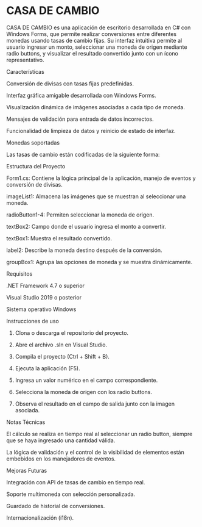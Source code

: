 # CASA DE CAMBIO

CASA DE CAMBIO es una aplicación de escritorio desarrollada en C# con Windows Forms, que permite realizar conversiones entre diferentes monedas usando tasas de cambio fijas. Su interfaz intuitiva permite al usuario ingresar un monto, seleccionar una moneda de origen mediante radio buttons, y visualizar el resultado convertido junto con un ícono representativo.

Características

Conversión de divisas con tasas fijas predefinidas.

Interfaz gráfica amigable desarrollada con Windows Forms.

Visualización dinámica de imágenes asociadas a cada tipo de moneda.

Mensajes de validación para entrada de datos incorrectos.

Funcionalidad de limpieza de datos y reinicio de estado de interfaz.


Monedas soportadas

Las tasas de cambio están codificadas de la siguiente forma:

Estructura del Proyecto

Form1.cs: Contiene la lógica principal de la aplicación, manejo de eventos y conversión de divisas.

imageList1: Almacena las imágenes que se muestran al seleccionar una moneda.

radioButton1-4: Permiten seleccionar la moneda de origen.

textBox2: Campo donde el usuario ingresa el monto a convertir.

textBox1: Muestra el resultado convertido.

label2: Describe la moneda destino después de la conversión.

groupBox1: Agrupa las opciones de moneda y se muestra dinámicamente.


Requisitos

.NET Framework 4.7 o superior

Visual Studio 2019 o posterior

Sistema operativo Windows


Instrucciones de uso

1. Clona o descarga el repositorio del proyecto.


2. Abre el archivo .sln en Visual Studio.


3. Compila el proyecto (Ctrl + Shift + B).


4. Ejecuta la aplicación (F5).


5. Ingresa un valor numérico en el campo correspondiente.


6. Selecciona la moneda de origen con los radio buttons.


7. Observa el resultado en el campo de salida junto con la imagen asociada.



Notas Técnicas

El cálculo se realiza en tiempo real al seleccionar un radio button, siempre que se haya ingresado una cantidad válida.

La lógica de validación y el control de la visibilidad de elementos están embebidos en los manejadores de eventos.


Mejoras Futuras

Integración con API de tasas de cambio en tiempo real.

Soporte multimoneda con selección personalizada.

Guardado de historial de conversiones.

Internacionalización (i18n).